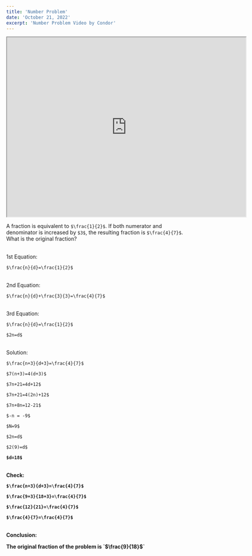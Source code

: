```yaml
---
title: 'Number Problem'
date: 'October 21, 2022'
excerpt: 'Number Problem Video by Condor'
---
```


<iframe src="https://drive.google.com/file/d/1LOLOiTBxU4Qyd7h0a7vCNN-DuspYiqc_/preview" width="640" height="480" allow="autoplay"></iframe>

A fraction is equivalent to `$\frac{1}{2}$`. If both numerator and denominator is increased by `$3$`, the resulting fraction is `$\frac{4}{7}$`. What is the original fraction?

<br>
1st Equation:
<br>

`$\frac{n}{d}=\frac{1}{2}$`

<br>
2nd Equation:
<br>

`$\frac{n}{d}+\frac{3}{3}=\frac{4}{7}$`

<br>
3rd Equation:
<br>

`$\frac{n}{d}=\frac{1}{2}$`

`$2n=d$`

<br>
Solution:
<br>

`$\frac{n+3}{d+3}=\frac{4}{7}$`

`$7(n+3)=4(d+3)$`

`$7n+21=4d+12$`

`$7n+21=4(2n)+12$`

`$7n+8n=12-21$`

`$-n = -9$`

`$N=9$`

`$2n=d$`

`$2(9)=d$`

<b>`$d=18$`<b>

<br>
Check:
<br>

`$\frac{n+3}{d+3}=\frac{4}{7}$`

`$\frac{9+3}{18+3}=\frac{4}{7}$`


`$\frac{12}{21}=\frac{4}{7}$`

`$\frac{4}{7}=\frac{4}{7}$`

<br>
Conclusion:
<br>

<p>The original fraction of the problem is `$\frac{9}{18}$`</p>




